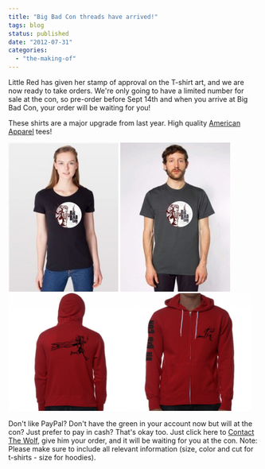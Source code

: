 ```yaml
---
title: "Big Bad Con threads have arrived!"
tags: blog
status: published
date: "2012-07-31"
categories: 
  - "the-making-of"
---
```


Little Red has given her stamp of approval on the T-shirt art, and we are now ready to take orders. We're only going to have a limited number for sale at the con, so pre-order before Sept 14th and when you arrive at Big Bad Con, your order will be waiting for you!

These shirts are a major upgrade from last year. High quality [American Apparel](http://www.americanapparel.net/) tees!

<img class="alignnone size-medium wp-image-758" title="womensshirt-mockup-black-FINAL" src="/images/womensshirt-mockup-black-FINAL-221x300.jpg" alt="" width="221" height="300">

<img class="alignnone size-medium wp-image-756" title="mensshirt-mockup-gray-FINAL" src="/images/mensshirt-mockup-gray-FINAL-221x300.jpg" alt="" width="221" height="300">

<img src="/images/BigBadHoodie-1024x521.jpg" alt="" title="BigBadHoodie" width="488" height="237" class="alignnone size-large wp-image-761">

Don't like PayPal? Don't have the green in your account now but will at the con? Just prefer to pay in cash? That's okay too. Just click here to [Contact The Wolf](http://www.bigbadcon.com/contact/ "Contact"), give him your order, and it will be waiting for you at the con. Note: Please make sure to include all relevant information (size, color and cut for t-shirts - size for hoodies).
